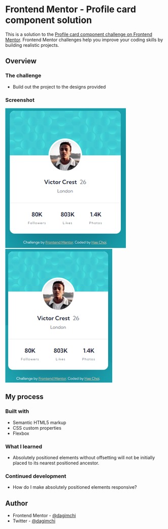 # Frontend Mentor - Profile card component solution

This is a solution to the [Profile card component challenge on Frontend Mentor](https://www.frontendmentor.io/challenges/profile-card-component-cfArpWshJ). Frontend Mentor challenges help you improve your coding skills by building realistic projects.

## Overview

### The challenge

- Build out the project to the designs provided

### Screenshot

![](ss.png)
![](ss-mobile.png)

## My process

### Built with

- Semantic HTML5 markup
- CSS custom properties
- Flexbox

### What I learned

- Absolutely positioned elements without offsetting will not be initially placed to its nearest positioned ancestor.

### Continued development

- How do I make absolutely positioned elements responsive?

## Author

- Frontend Mentor - [@dagimchi](https://www.frontendmentor.io/profile/dagimchi)
- Twitter - [@dagimchi](https://www.twitter.com/dagimchi)

